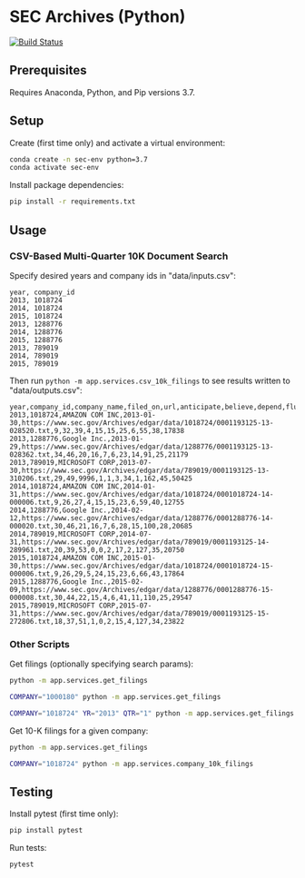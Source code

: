 
# SEC Archives (Python)

[![Build Status](https://travis-ci.com/s2t2/sec-archives-py.svg?branch=master)](https://travis-ci.com/s2t2/sec-archives-py)

## Prerequisites

Requires Anaconda, Python, and Pip versions 3.7.

## Setup

Create (first time only) and activate a virtual environment:

```sh
conda create -n sec-env python=3.7
conda activate sec-env
```

Install package dependencies:

```sh
pip install -r requirements.txt
```

## Usage

### CSV-Based Multi-Quarter 10K Document Search

Specify desired years and company ids in "data/inputs.csv":

```csv
year, company_id
2013, 1018724
2014, 1018724
2015, 1018724
2013, 1288776
2014, 1288776
2015, 1288776
2013, 789019
2014, 789019
2015, 789019
```

Then run `python -m app.services.csv_10k_filings` to see results written to "data/outputs.csv":

```csv
year,company_id,company_name,filed_on,url,anticipate,believe,depend,fluctuate,indefinite,likelihood,possible,predict,risk,uncertain,is
2013,1018724,AMAZON COM INC,2013-01-30,https://www.sec.gov/Archives/edgar/data/1018724/0001193125-13-028520.txt,9,32,39,4,15,15,25,6,55,38,17838
2013,1288776,Google Inc.,2013-01-29,https://www.sec.gov/Archives/edgar/data/1288776/0001193125-13-028362.txt,34,46,20,16,7,6,23,14,91,25,21179
2013,789019,MICROSOFT CORP,2013-07-30,https://www.sec.gov/Archives/edgar/data/789019/0001193125-13-310206.txt,29,49,9996,1,1,3,34,1,162,45,50425
2014,1018724,AMAZON COM INC,2014-01-31,https://www.sec.gov/Archives/edgar/data/1018724/0001018724-14-000006.txt,9,26,27,4,15,15,23,6,59,40,12755
2014,1288776,Google Inc.,2014-02-12,https://www.sec.gov/Archives/edgar/data/1288776/0001288776-14-000020.txt,30,46,21,16,7,6,28,15,100,28,20685
2014,789019,MICROSOFT CORP,2014-07-31,https://www.sec.gov/Archives/edgar/data/789019/0001193125-14-289961.txt,20,39,53,0,0,2,17,2,127,35,20750
2015,1018724,AMAZON COM INC,2015-01-30,https://www.sec.gov/Archives/edgar/data/1018724/0001018724-15-000006.txt,9,26,29,5,24,15,23,6,66,43,17864
2015,1288776,Google Inc.,2015-02-09,https://www.sec.gov/Archives/edgar/data/1288776/0001288776-15-000008.txt,30,44,22,15,4,6,41,11,110,25,29547
2015,789019,MICROSOFT CORP,2015-07-31,https://www.sec.gov/Archives/edgar/data/789019/0001193125-15-272806.txt,18,37,51,1,0,2,15,4,127,34,23822
```


### Other Scripts

Get filings (optionally specifying search params):

```sh
python -m app.services.get_filings

COMPANY="1000180" python -m app.services.get_filings

COMPANY="1018724" YR="2013" QTR="1" python -m app.services.get_filings
```

Get 10-K filings for a given company:

```sh
python -m app.services.get_filings

COMPANY="1018724" python -m app.services.company_10k_filings
```

## Testing

Install pytest (first time only):

```sh
pip install pytest
```

Run tests:

```sh
pytest
```
